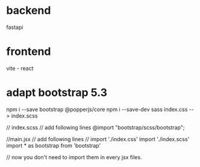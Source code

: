 # backend
fastapi

# frontend
vite - react

# adapt bootstrap 5.3
npm i --save bootstrap @popperjs/core
npm i --save-dev sass
index.css --> index.scss

// index.scss 
// add following lines
@import "bootstrap/scss/bootstrap";

//main.jsx 
// add following lines 
// import './index.css'
import './index.scss'
import * as bootstrap from 'bootstrap'

// now you don't need to import them in every jsx files.
